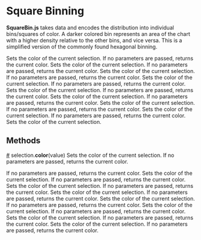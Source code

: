 # Square Binning
**SquareBin.js** takes data and encodes the distribution into individual bins/squares of color. A darker colored bin represents an area of the chart with a higher density relative to the other bins, and vice versa. This is a simplified version of the commonly found hexagonal binning.






Sets the color of the current selection.
If no parameters are passed, returns the current color.
Sets the color of the current selection.
If no parameters are passed, returns the current color.
Sets the color of the current selection.
If no parameters are passed, returns the current color.
Sets the color of the current selection.
If no parameters are passed, returns the current color.
Sets the color of the current selection.
If no parameters are passed, returns the current color.
Sets the color of the current selection.
If no parameters are passed, returns the current color.
Sets the color of the current selection.
If no parameters are passed, returns the current color.
Sets the color of the current selection.
If no parameters are passed, returns the current color.
Sets the color of the current selection.


## Methods
[#](#Methods/color) selection.**color**(value)
Sets the color of the current selection.
If no parameters are passed, returns the current color.


If no parameters are passed, returns the current color.
Sets the color of the current selection.
If no parameters are passed, returns the current color.
Sets the color of the current selection.
If no parameters are passed, returns the current color.
Sets the color of the current selection.
If no parameters are passed, returns the current color.
Sets the color of the current selection.
If no parameters are passed, returns the current color.
Sets the color of the current selection.
If no parameters are passed, returns the current color.
Sets the color of the current selection.
If no parameters are passed, returns the current color.
Sets the color of the current selection.
If no parameters are passed, returns the current color.
